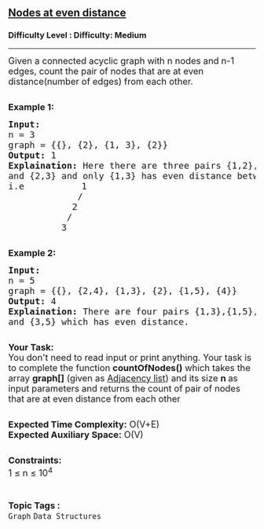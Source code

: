 <h2><a href="https://www.geeksforgeeks.org/problems/nodes-at-even-distance0532/1?page=5&category=Graph&sortBy=submissions">Nodes at even distance</a></h2><h3>Difficulty Level : Difficulty: Medium</h3><hr><div class="problems_problem_content__Xm_eO"><p><span style="font-size:18px">Given a connected acyclic graph with n&nbsp;nodes and n-1 edges, count the pair&nbsp;of nodes that are at even distance(number of edges) from each other.</span></p>

<p><br>
<span style="font-size:18px"><strong>Example 1:</strong></span></p>

<pre><span style="font-size:18px"><strong>Input:</strong>
n = 3
graph = {{}, {2}, {1, 3}, {2}}
<strong>Output:</strong> 1
<strong>Explaination:</strong> Here there are three pairs {1,2},{1,3}
and {2,3} and only {1,3} has even distance between them.
</span><span style="font-size:18px">i.e</span> <span style="font-size:18px">          1
             /
            2
           /
          3</span></pre>

<p><br>
<span style="font-size:18px"><strong>Example 2:</strong></span></p>

<pre><span style="font-size:18px"><strong>Input:</strong>
n = 5
graph = {{}, {2,4}, {1,3}, {2}, {1,5}, {4}}
<strong>Output:</strong> 4
<strong>Explaination:</strong> There are four pairs {1,3},{1,5},{2,4}
and {3,5} which has even distance.</span>
</pre>

<p><br>
<span style="font-size:18px"><strong>Your Task:</strong><br>
You don't need to read input or print anything. Your task is to complete the function&nbsp;<strong>countOfNodes()</strong>&nbsp;which takes the array <strong>graph[]</strong>&nbsp;(given as <a href="https://en.wikipedia.org/wiki/Adjacency_list#:~:text=In%20graph%20theory%20and%20computer,particular%20vertex%20in%20the%20graph.">Adjacency list</a>)&nbsp;</span><span style="font-size:18px">and its size <strong>n&nbsp;</strong>as input parameters&nbsp;and returns the count&nbsp;of&nbsp;pair of nodes that are at even distance from each other</span></p>

<p><br>
<span style="font-size:18px"><strong>Expected Time Complexity:</strong> O(V+E)<br>
<strong>Expected Auxiliary Space:</strong> O(V)</span></p>

<p><br>
<span style="font-size:18px"><strong>Constraints:</strong><br>
1 ≤ n&nbsp;≤ 10<sup>4</sup></span></p>
</div><br><p><span style=font-size:18px><strong>Topic Tags : </strong><br><code>Graph</code>&nbsp;<code>Data Structures</code>&nbsp;